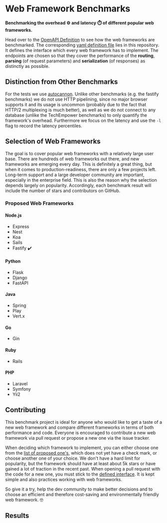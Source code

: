 # Web Framework Benchmarks

**Benchmarking the overhead ⚙️ and latency ⏱️ of different popular web frameworks.**

Head over to the [OpenAPI Definition](https://bttger.github.io/web-framework-benchmarks/) to see how the web frameworks are benchmarked. The corresponding [yaml definition file]() lies in this repository. It defines the interface which every web framework has to implement. The endpoints are chosen so that they cover the performance of the **routing**, **parsing** (of request parameters) and **serialization** (of responses) as distinctly as possible.

## Distinction from Other Benchmarks

For the tests we use [autocannon](https://github.com/mcollina/autocannon). Unlike other benchmarks (e.g. the fastify benchmarks) we do not use HTTP pipelining, since no major browser supports it and its usage is uncommon (probably due to the fact that HTTP/2 multiplexing is much better), as well as we do not connect to any database (unlike the TechEmpower benchmarks) to only quantify the framework's overhead. Furthermore we focus on the latency and use the `-l` flag to record the latency percentiles.

## Selection of Web Frameworks

The goal is to cover popular web frameworks with a relatively large user base. There are hundreds of web frameworks out there, and new frameworks are emerging every day. This is definitely a great thing, but when it comes to production-readiness, there are only a few projects left. Long-term support and a large developer community are important, especially in the enterprise field. This is also the reason why the selection depends largely on popularity. Accordingly, each benchmark result will include the number of stars and contributors on GitHub.

### Proposed Web Frameworks

#### Node.js
- Express
- Nest
- Koa
- Sails
- Fastify ✔️

#### Python
- Flask
- Django
- FastAPI

#### Java
- Spring
- Play
- Vert.x

#### Go
- Gin

#### Ruby
- Rails

#### PHP
- Laravel
- Symfony
- Yii2

## Contributing

This benchmark project is ideal for anyone who would like to get a taste of a new web framework and compare different frameworks in terms of both performance and code. Everyone is encouraged to contribute a new web framework via pull request or propose a new one via the issue tracker.

When deciding which framework to implement, you can either choose one from the [list of proposed one's](#proposed-web-frameworks), which does not yet have a check mark, or choose another one of your choice. We don't have a hard limit for popularity, but the framework should have at least about 5k stars or have gained a lot of traction in the recent past. When opening a pull request with the code for a new one, you must stick to the [defined interface](). It is kept simple and also practices working with web frameworks.

So give it a try, help the dev community to make better decisions and to choose an efficient and therefore cost-saving and environmentally friendly web framework. 🤓

## Results

